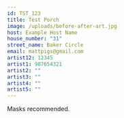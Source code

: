 ```yaml
---
id: TST_123
title: Test Porch
image: /uploads/before-after-art.jpg
host: Example Host Name
house_number: "31"
street_name: Baker Circle
email: mattpigs@gmail.com
artist12: 12345
artist1: 987654321
artist2: ""
artist3: ""
artist4: ""
artist5: ""
---
```

Masks recommended.